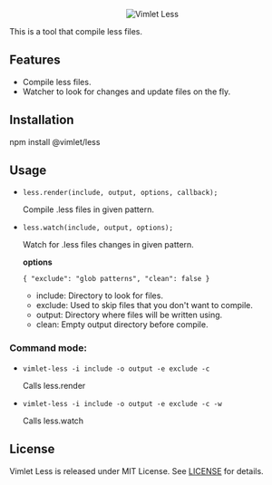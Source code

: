 <p align='center'>
<img src='https://vimlet.com/resources/img/less-txt.png' title='Vimlet Less' alt='Vimlet Less'>
</p>

This is a tool that compile less files.

## Features

* Compile less files.
* Watcher to look for changes and update files on the fly.

## Installation

npm install @vimlet/less

## Usage

* `less.render(include, output, options, callback);`

    Compile .less files in given pattern.
    
* `less.watch(include, output, options);`

    Watch for .less files changes in given pattern.

    **options**

    `{
        "exclude": "glob patterns",
        "clean": false
    }`

    * include: Directory to look for files.
    * exclude: Used to skip files that you don't want to compile.
    * output: Directory where files will be written using.
    * clean: Empty output directory before compile.

### Command mode:

* `vimlet-less -i include -o output -e exclude -c`

    Calls less.render

* `vimlet-less -i include -o output -e exclude -c -w`

    Calls less.watch


## License
Vimlet Less is released under MIT License. See [LICENSE](https://github.com/vimlet/vimlet-less/blob/master/LICENSE) for details.


